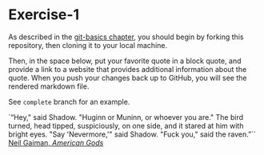 # Exercise-1

As described in the [git-basics chapter](https://info201.github.io/git-basics.html), you should begin by forking this repository, then cloning it to your local machine.

Then, in the space below, put your favorite quote in a block quote, and provide a link to a website that provides additional information about the quote. When you push your changes back up to GitHub, you will see the rendered markdown file.

See `complete` branch for an example.

`“Hey," said Shadow. "Huginn or Muninn, or whoever you are."
The bird turned, head tipped, suspiciously, on one side, and it stared at him with bright eyes.
"Say 'Nevermore,'" said Shadow.
"Fuck you," said the raven.”``
[Neil Gaiman, _American Gods_](https://www.goodreads.com/work/quotes/1970226-american-gods)
